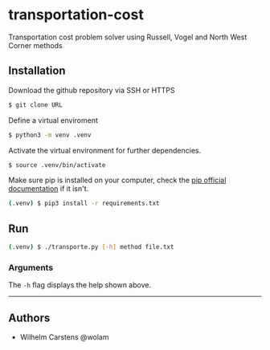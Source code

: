 # transportation-cost
Transportation cost problem solver using Russell, Vogel and North West Corner methods

## Installation

Download the github repository via SSH or HTTPS

```bash
$ git clone URL
````

Define a virtual enviroment

```bash
$ python3 -m venv .venv
```

Activate the virtual environment for further dependencies.

```bash
$ source .venv/bin/activate
```

Make sure pip is installed on your computer, check the [pip official documentation](https://pip.pypa.io/en/stable/installation/)
if it isn't.

```bash
(.venv) $ pip3 install -r requirements.txt
```

## Run

```bash
(.venv) $ ./transporte.py [-h] method file.txt
```

### Arguments

The `-h` flag displays the help shown above. 

---
## Authors

* Wilhelm Carstens @wolam
